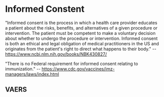 # Informed Constent


"Informed consent is the process in which a health care provider educates a patient about the risks, benefits, and alternatives of a given procedure or intervention. The patient must be competent to make a voluntary decision about whether to undergo the procedure or intervention.  Informed consent is both an ethical and legal obligation of medical practitioners in the US and originates from the patient's right to direct what happens to their body."
-- https://www.ncbi.nlm.nih.gov/books/NBK430827/

"There is no Federal requirement for informed consent relating to immunization."
-- https://www.cdc.gov/vaccines/imz-managers/laws/index.html

## VAERS 
